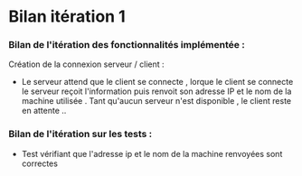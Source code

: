 # Bilan itération 1

### Bilan de l'itération des fonctionnalités implémentée :

Création de la connexion serveur / client :
* Le serveur attend que le client se connecte ,
 lorque le client se connecte le serveur reçoit l'information puis renvoit son adresse IP et le nom de la machine utilisée .
Tant qu'aucun serveur n'est disponible , le client reste en attente ..

### Bilan de l'itération sur les tests :

* Test vérifiant que l'adresse ip et le nom de la machine renvoyées sont correctes




